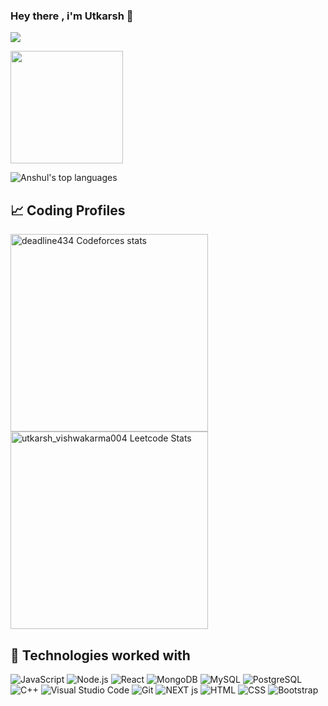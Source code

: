 ### Hey there , i'm Utkarsh 👋

<!--<img alt="GIF" src="https://media.giphy.com/media/AYMKkDwavwA9Y72Frn/giphy.gif"/>-->


![](https://komarev.com/ghpvc/?username=utkarsh434&label=PROFILE+VIEWS&color=blue&style=plastic)

<img height="180em" src="https://github-readme-stats.vercel.app/api?username=utkarsh434&show_icons=true&hide_border=true&&count_private=true&include_all_commits=true" />

![Anshul's top languages](https://github-readme-stats.vercel.app/api/top-langs/?username=utkarsh434&layout=compact&show_icons=true)


## 📈 Coding Profiles

<span>
<a href="https://codeforces.com/profile/deadline434">
<img height="316" src="https://codeforces-readme-stats.vercel.app/api/card?username=deadline434&theme=github_dark&force_username=true&border_color=404040" alt="deadline434 Codeforces stats"/>
</a>
<a href="https://leetcode.com/utkarsh_vishwakarma004">
<img height="316" src="https://leetcard.jacoblin.cool/utkarsh_vishwakarma004?theme=dark&font=Ubuntu&cache=14400&ext=contest&sheets=https://gist.githubusercontent.com/utkarsh_vishwakarma004/5e715e284c89cace8f5fa09f7fb930b8/raw/ec0be570f114124b1a2156a660d67baa0ab5639d/leetcode_stats_card.css" alt="utkarsh_vishwakarma004 Leetcode Stats"/>
</a>
</span>



## 🧩 Technologies worked with

<p> 
<img alt="JavaScript" src="https://img.shields.io/badge/JavaScript-F7DF1E.svg?logo=javascript&logoColor=black">
<img alt="Node.js" src="https://img.shields.io/badge/Node.js-43853D.svg?logo=node.js&logoColor=white">
<img alt="React" src="https://img.shields.io/badge/React-20232A?logo=react&logoColor=61DAFB">
<img alt="MongoDB" src ="https://img.shields.io/badge/MongoDB-4ea94b.svg?logo=mongodb&logoColor=white">
<img alt="MySQL" src="https://img.shields.io/badge/MySQL-00000F?logo=mysql&logoColor=white">
<img alt="PostgreSQL" src ="https://img.shields.io/badge/PostgreSQL-316192.svg?logo=postgresql&logoColor=white">
<img alt="C++" src="https://img.shields.io/badge/C%2B%2B-00599C?logo=c%2B%2B&logoColor=white">
<img alt="Visual Studio Code" src="https://img.shields.io/badge/Visual%20Studio%20Code-0078d7.svg?logo=visual-studio-code&logoColor=white">
<img alt="Git" src="https://img.shields.io/badge/Git-F05033.svg?logo=git&logoColor=white">
<img alt="NEXT js" src="https://img.shields.io/badge/NEXTjs-blue">
<!-- <img alt="Stack Overflow" src="https://img.shields.io/badge/-Stack%20Overflow-FE7A16?logo=stack-overflow&logoColor=white"> -->
<img alt="HTML" src="https://img.shields.io/badge/HTML-E34F26.svg?logo=html5&logoColor=white">
<img alt="CSS" src="https://img.shields.io/badge/CSS-1572B6.svg?logo=css3&logoColor=white">
<img alt="Bootstrap" src="https://img.shields.io/badge/Bootstrap-7952B3.svg?logo=bootstrap&logoColor=white"> 
</p>
